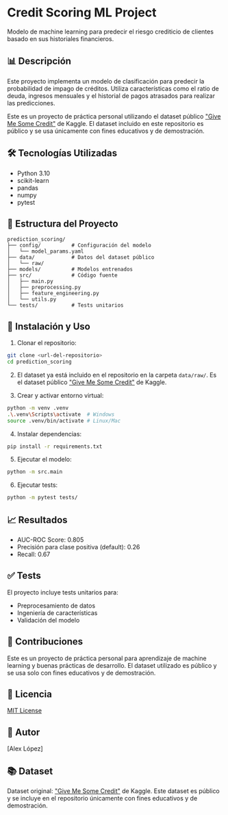 # Credit Scoring ML Project

Modelo de machine learning para predecir el riesgo crediticio de clientes basado en sus historiales financieros.

## 📊 Descripción
Este proyecto implementa un modelo de clasificación para predecir la probabilidad de impago de créditos. Utiliza características como el ratio de deuda, ingresos mensuales y el historial de pagos atrasados para realizar las predicciones.

Este es un proyecto de práctica personal utilizando el dataset público ["Give Me Some Credit"](https://github.com/JLZml/Credit-Scoring-Data-Sets/blob/master/3.%20Kaggle/Give%20Me%20Some%20Credit/cs-training.csv) de Kaggle. El dataset incluido en este repositorio es público y se usa únicamente con fines educativos y de demostración.

## 🛠 Tecnologías Utilizadas
- Python 3.10
- scikit-learn
- pandas
- numpy
- pytest

## 📁 Estructura del Proyecto
```
prediction_scoring/
├── config/          # Configuración del modelo
│   └── model_params.yaml
├── data/            # Datos del dataset público
│   └── raw/
├── models/          # Modelos entrenados
├── src/             # Código fuente
│   ├── main.py
│   ├── preprocessing.py
│   ├── feature_engineering.py
│   └── utils.py
└── tests/           # Tests unitarios
```

## 🚀 Instalación y Uso

1. Clonar el repositorio:
```bash
git clone <url-del-repositorio>
cd prediction_scoring
```

2. El dataset ya está incluido en el repositorio en la carpeta `data/raw/`. Es el dataset público ["Give Me Some Credit"](https://github.com/JLZml/Credit-Scoring-Data-Sets/blob/master/3.%20Kaggle/Give%20Me%20Some%20Credit/cs-training.csv) de Kaggle.

3. Crear y activar entorno virtual:
```bash
python -m venv .venv
.\.venv\Scripts\activate  # Windows
source .venv/bin/activate # Linux/Mac
```

4. Instalar dependencias:
```bash
pip install -r requirements.txt
```

5. Ejecutar el modelo:
```bash
python -m src.main
```

6. Ejecutar tests:
```bash
python -m pytest tests/
```

## 📈 Resultados
- AUC-ROC Score: 0.805
- Precisión para clase positiva (default): 0.26
- Recall: 0.67

## ✅ Tests
El proyecto incluye tests unitarios para:
- Preprocesamiento de datos
- Ingeniería de características
- Validación del modelo

## 🤝 Contribuciones
Este es un proyecto de práctica personal para aprendizaje de machine learning y buenas prácticas de desarrollo. El dataset utilizado es público y se usa solo con fines educativos y de demostración.

## 📝 Licencia
[MIT License](https://opensource.org/licenses/MIT)

## 👤 Autor
[Alex López]

## 📚 Dataset
Dataset original: ["Give Me Some Credit"](https://github.com/JLZml/Credit-Scoring-Data-Sets/blob/master/3.%20Kaggle/Give%20Me%20Some%20Credit/cs-training.csv) de Kaggle. Este dataset es público y se incluye en el repositorio únicamente con fines educativos y de demostración.
